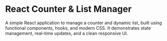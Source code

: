 # React Counter & List Manager  

A simple React application to manage a counter and dynamic list, built using functional components, hooks, and modern CSS. It demonstrates state management, real-time updates, and a clean responsive UI.  


